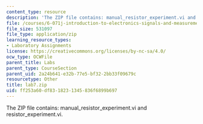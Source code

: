 ```yaml
---
content_type: resource
description: 'The ZIP file contains: manual_resistor_experiment.vi and resistor_experiment.vi.'
file: /courses/6-071j-introduction-to-electronics-signals-and-measurement-spring-2006/ff253a60df8318231345836f6899b697_lab7.zip
file_size: 531097
file_type: application/zip
learning_resource_types:
- Laboratory Assignments
license: https://creativecommons.org/licenses/by-nc-sa/4.0/
ocw_type: OCWFile
parent_title: Labs
parent_type: CourseSection
parent_uid: 2a24b641-e32b-77e5-bf32-2bb33f09679c
resourcetype: Other
title: lab7.zip
uid: ff253a60-df83-1823-1345-836f6899b697
---
```

The ZIP file contains: manual_resistor_experiment.vi and resistor_experiment.vi.